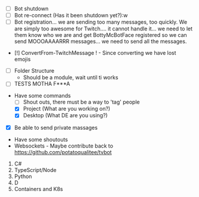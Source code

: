 - [ ] Bot shutdown
- [ ] Bot re-connect (Has it been shutdown yet?):w
- [ ] Bot registration... we are sending too many messages, too quickly.
      We are simply too awesome for Twitch.... it cannot handle it... 
      we need to let them know who we are and get BottyMcBotFace registered so 
      we can send MOOOAAAARRR messages... we need to send all the messages.
- [!] ConvertFrom-TwitchMessage 
   ! -  Since converting we have lost emojis
- [ ] Folder Structure
    - Should be a module, wait until ti works
- [ ] TESTS MOTHA F***A
- Have some commands
   - [ ] Shout outs, there must be a way to 'tag' people
   - [x] Project (What are you working on?)
   - [x] Desktop (What DE are you using?)
- [x] Be able to send private massages 
- Have some shoutouts
- Websockets - Maybe contribute back to https://github.com/potatoqualitee/tvbot



1. C#
1. TypeScript/Node
1. Python
1. D
1. Containers and K8s
